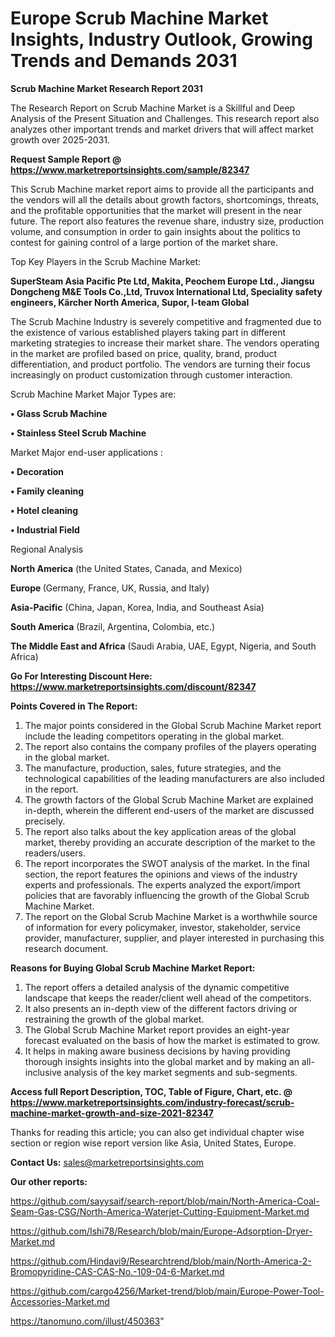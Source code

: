 # Europe Scrub Machine Market Insights, Industry Outlook, Growing Trends and Demands 2031

<strong>Scrub Machine Market Research Report 2031</strong>

The Research Report on Scrub Machine Market is a Skillful and Deep Analysis of the Present Situation and Challenges. This research report also analyzes other important trends and market drivers that will affect market growth over 2025-2031.

<strong>Request Sample Report @ <a href=https://www.marketreportsinsights.com/sample/82347>https://www.marketreportsinsights.com/sample/82347</a></strong>

This Scrub Machine market report aims to provide all the participants and the vendors will all the details about growth factors, shortcomings, threats, and the profitable opportunities that the market will present in the near future. The report also features the revenue share, industry size, production volume, and consumption in order to gain insights about the politics to contest for gaining control of a large portion of the market share.

Top Key Players in the Scrub Machine Market:

<strong>SuperSteam Asia Pacific Pte Ltd, Makita, Peochem Europe Ltd., Jiangsu Dongcheng M&E Tools Co.,Ltd, Truvox International Ltd, Speciality safety engineers, Kärcher North America, Supor, I-team Global</strong>

The Scrub Machine Industry is severely competitive and fragmented due to the existence of various established players taking part in different marketing strategies to increase their market share. The vendors operating in the market are profiled based on price, quality, brand, product differentiation, and product portfolio. The vendors are turning their focus increasingly on product customization through customer interaction.

Scrub Machine Market Major Types are:

<strong>• Glass Scrub Machine

• Stainless Steel Scrub Machine</strong>

Market Major end-user applications :

<strong>• Decoration

• Family cleaning

• Hotel cleaning

• Industrial Field</strong>

Regional Analysis

</u><strong><b>North America</b></strong> (the United States, Canada, and Mexico)

<strong><b>Europe </b></strong>(Germany, France, UK, Russia, and Italy)

<strong><b>Asia-Pacific</b></strong> (China, Japan, Korea, India, and Southeast Asia)

<strong><b>South America</b></strong> (Brazil, Argentina, Colombia, etc.)

<strong><b>The Middle East and Africa</b></strong> (Saudi Arabia, UAE, Egypt, Nigeria, and South Africa)

<strong>Go For Interesting Discount Here: <a href=https://www.marketreportsinsights.com/discount/82347>https://www.marketreportsinsights.com/discount/82347</a></strong>

<strong>Points Covered in The Report:</strong>
<ol>
  <li>The major points considered in the Global Scrub Machine Market report include the leading competitors operating in the global market.</li>
  <li>The report also contains the company profiles of the players operating in the global market.</li>
  <li>The manufacture, production, sales, future strategies, and the technological capabilities of the leading manufacturers are also included in the report.</li>
  <li>The growth factors of the Global Scrub Machine Market are explained in-depth, wherein the different end-users of the market are discussed precisely.</li>
  <li>The report also talks about the key application areas of the global market, thereby providing an accurate description of the market to the readers/users.</li>
  <li>The report incorporates the SWOT analysis of the market. In the final section, the report features the opinions and views of the industry experts and professionals. The experts analyzed the export/import policies that are favorably influencing the growth of the Global Scrub Machine Market.</li>
  <li>The report on the Global Scrub Machine Market is a worthwhile source of information for every policymaker, investor, stakeholder, service provider, manufacturer, supplier, and player interested in purchasing this research document.</li>
</ol>
<strong>Reasons for Buying Global Scrub Machine Market Report:</strong>

<ol>
  <li>The report offers a detailed analysis of the dynamic competitive landscape that keeps the reader/client well ahead of the competitors.</li>
  <li>It also presents an in-depth view of the different factors driving or restraining the growth of the global market.</li>
  <li>The Global Scrub Machine Market report provides an eight-year forecast evaluated on the basis of how the market is estimated to grow.</li>
  <li>It helps in making aware business decisions by having providing thorough insights insights into the global market and by making an all-inclusive analysis of the key market segments and sub-segments.</li>
</ol>
<strong>Access full Report Description, TOC, Table of Figure, Chart, etc. @ <a href=https://www.marketreportsinsights.com/industry-forecast/scrub-machine-market-growth-and-size-2021-82347>https://www.marketreportsinsights.com/industry-forecast/scrub-machine-market-growth-and-size-2021-82347</a></strong>


Thanks for reading this article; you can also get individual chapter wise section or region wise report version like Asia, United States, Europe.

<strong>Contact Us:</strong>
sales@marketreportsinsights.com

<strong>Our other reports:</strong>

<a href=https://github.com/sayysaif/search-report/blob/main/North-America-Coal-Seam-Gas-CSG/North-America-Waterjet-Cutting-Equipment-Market.md>https://github.com/sayysaif/search-report/blob/main/North-America-Coal-Seam-Gas-CSG/North-America-Waterjet-Cutting-Equipment-Market.md</a>

<a href=https://github.com/Ishi78/Research/blob/main/Europe-Adsorption-Dryer-Market.md>https://github.com/Ishi78/Research/blob/main/Europe-Adsorption-Dryer-Market.md</a>

<a href=https://github.com/Hindavi9/Researchtrend/blob/main/North-America-2-Bromopyridine-CAS-CAS-No.-109-04-6-Market.md>https://github.com/Hindavi9/Researchtrend/blob/main/North-America-2-Bromopyridine-CAS-CAS-No.-109-04-6-Market.md</a>

<a href=https://github.com/cargo4256/Market-trend/blob/main/Europe-Power-Tool-Accessories-Market.md>https://github.com/cargo4256/Market-trend/blob/main/Europe-Power-Tool-Accessories-Market.md</a>

<a href=https://tanomuno.com/illust/450363>https://tanomuno.com/illust/450363</a>"

